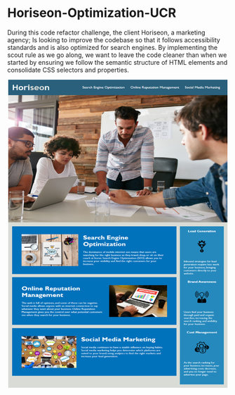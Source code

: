 # Horiseon-Optimization-UCR

During this code refactor challenge, the client Horiseon, a marketing agency; Is looking to improve the codebase so that it follows accessibility standards and is also optimized for search engines. By implementing the scout rule as we go along, we want to leave the code cleaner than when we started by ensuring we follow the semantic structure of HTML elements and consolidate CSS selectors and properties.




<p align="center">
  <img 
    width="500"
    height="700"
    src="https://github.com/Cesar-Infante/Horiseon-Optimization-UCR/blob/7c8fb09c74dc76092a44bd3a6fd97326c8bda595/Assets/01-html-css-git-homework-demo.png"
  >
</p>





